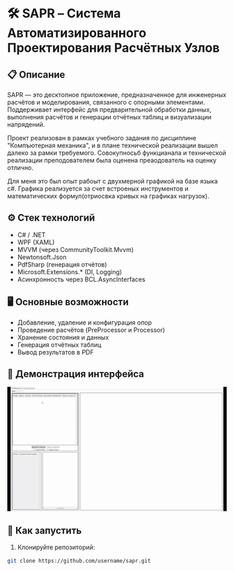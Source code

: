 # 🛠️ SAPR – Система Автоматизированного Проектирования Расчётных Узлов

## 📋 Описание

SAPR — это десктопное приложение, предназначенное для инженерных расчётов и моделирования, связанного с опорными элементами. Поддерживает интерфейс для предварительной обработки данных, выполнения расчётов и генерации отчётных таблиц и визуализации напрядений.

Проект реализован в рамках учебного задания по дисциплине "Компъютерная механика", и в плане технической реализации вышел далеко за рамки требуемого. Совокупносьб функцианала и технической реализации преподователем была оценена преаодователь на оценку отлично.

Для меня это был опыт рабоыт с двухмерной графикой на базе языка c#. Графика реализуется за счет встроеных инструментов и математических формул(отриосвка кривых на графиках нагрузок). 

## ⚙️ Стек технологий

- C# / .NET
- WPF (XAML)
- MVVM (через CommunityToolkit.Mvvm)
- Newtonsoft.Json
- PdfSharp (генерация отчётов)
- Microsoft.Extensions.* (DI, Logging)
- Асинхронность через BCL.AsyncInterfaces

## 🖥️ Основные возможности

- Добавление, удаление и конфигурация опор
- Проведение расчётов (PreProcessor и Processor)
- Хранение состояния и данных
- Генерация отчётных таблиц
- Вывод результатов в PDF

## 🎥 Демонстрация интерфейса

![Demo](./demo.gif)

## 🚀 Как запустить

1. Клонируйте репозиторий:
```bash
git clone https://github.com/username/sapr.git
